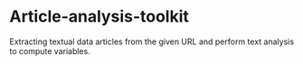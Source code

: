 # Article-analysis-toolkit
Extracting textual data articles from the given URL and perform text analysis to compute variables.
